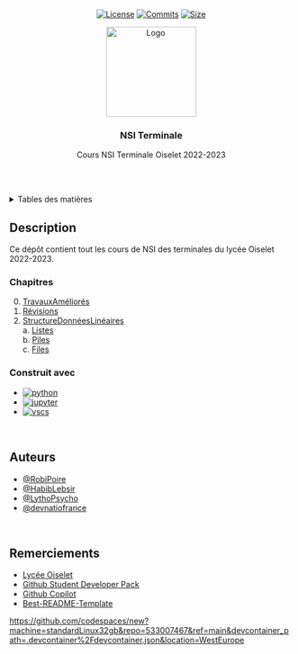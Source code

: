 <a name="readme-top"></a>

<br />
<div align="center">

[![License][license-shield]][license-url]
[![Commits][commits-shield]][commits-url]
[![Size][size-shield]][size-url]

  <a href="https://lycee-oiselet.fr">
    <img src="https://lycee-oiselet.fr/images/logo/oiselet-transparent.png" alt="Logo" width="160" height="160">
  </a>

<h3 align="center">NSI Terminale</h3>

  <p align="center">
    Cours NSI Terminale Oiselet 2022-2023
  </p>
</div>

<br/><br/>

<details>
  <summary>Tables des matières</summary>
  <ol>
    <li>
      <a href="#description">Description</a>
      <ul>
        <li><a href="#chapitres">Chapitres</a></li>
      </ul>
      <ul>
        <li><a href="#construit-avec">Construit avec</a></li>
      </ul>
    </li>
    <li><a href="#auteurs">Auteurs</a></li>
    <li><a href="#remerciements">Remerciements</a></li>

  </ol>
</details>

<!-- ABOUT THE PROJECT -->

## Description

Ce dépôt contient tout les cours de NSI des terminales du lycée Oiselet 2022-2023.
<br/>

### Chapitres

0. [TravauxAméliorés](https://github.com/RobiPoire/NSI-Terminale/blob/7fe2ae8ec352671b449cab58c0364668bce8512e/0-TravauxAmélioré)
1. [Révisions](https://github.com/RobiPoire/NSI-Terminale/blob/2417f87e0ebddfb62cfe6e05fa9d4c79e916fb1e/1-Revisions)
2. [StructureDonnéesLinéaires](https://github.com/RobiPoire/NSI-Terminale/blob/2417f87e0ebddfb62cfe6e05fa9d4c79e916fb1e/2-StructureDonnéesLinéaires) <br>
   a. [Listes](https://github.com/RobiPoire/NSI-Terminale/blob/7bb2836d369a10ac96ad18984a51efe801a9319b/2-StructureDonnéesLinéaires/Listes) <br>
   b. [Piles](https://github.com/RobiPoire/NSI-Terminale/blob/7bb2836d369a10ac96ad18984a51efe801a9319b/2-StructureDonnéesLinéaires/Piles) <br>
   c. [Files](https://github.com/RobiPoire/NSI-Terminale/blob/7bb2836d369a10ac96ad18984a51efe801a9319b/2-StructureDonnéesLinéaires/Files) <br>

### Construit avec

-   [![python][python]][python-url]
-   [![jupyter][jupyter]][jupyter-url]
-   [![vscs][vscs]][vscs-url]

<br/>

## Auteurs

-   [@RobiPoire](https://github.com/RobiPoire)
-   [@HabibLebsir](https://github.com/HabibLebsir)
-   [@LythoPsycho](https://github.com/LythoPsycho)
-   [@devnatiofrance](https://github.com/devnatiofrance)

<br/>

## Remerciements

-   [Lycée Oiselet](https://lycee-oiselet.fr)
-   [Github Student Developer Pack](https://education.github.com/pack)
-   [Github Copilot](https://copilot.github.com)
-   [Best-README-Template](https://github.com/othneildrew/Best-README-Template)

<!-- MARKDOWN LINKS & IMAGES -->

[python]: https://img.shields.io/badge/Python-14354C?style=for-the-badge&logo=python&logoColor=white
[python-url]: https://www.python.org/
[vscs]: https://img.shields.io/badge/Visual%20Studio%20Code-007ACC?style=for-the-badge&logo=visual-studio-code&logoColor=white
[vscs-url]: https://code.visualstudio.com/
[jupyter]: https://img.shields.io/badge/Jupyter-F37626?style=for-the-badge&logo=jupyter&logoColor=white
[jupyter-url]: https://jupyter.org/
[license-shield]: https://img.shields.io/github/license/RobiPoire/NSI-Terminale.svg?style=for-the-badge
[license-url]: https://github.com/RobiPoire/NSI-Terminale/blob/main/LICENSE
[commits-shield]: https://img.shields.io/github/last-commit/RobiPoire/NSI-Terminale?style=for-the-badge
[commits-url]: https://github.com/RobiPoire/NSI-Terminale/commits/main
[size-shield]: https://img.shields.io/github/repo-size/RobiPoire/NSI-Terminale?style=for-the-badge
[size-url]: https://github.com/RobiPoire/NSI-Terminale

https://github.com/codespaces/new?machine=standardLinux32gb&repo=533007467&ref=main&devcontainer_path=.devcontainer%2Fdevcontainer.json&location=WestEurope
